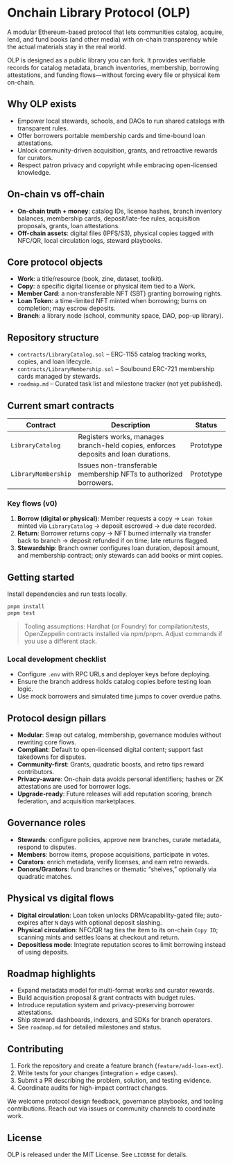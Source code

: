 # Onchain Library Protocol (OLP)
A modular Ethereum-based protocol that lets communities catalog, acquire, lend, and fund books (and other media) with on-chain transparency while the actual materials stay in the real world.

OLP is designed as a public library you can fork. It provides verifiable records for catalog metadata, branch inventories, membership, borrowing attestations, and funding flows—without forcing every file or physical item on-chain.

## Why OLP exists
- Empower local stewards, schools, and DAOs to run shared catalogs with transparent rules.
- Offer borrowers portable membership cards and time-bound loan attestations.
- Unlock community-driven acquisition, grants, and retroactive rewards for curators.
- Respect patron privacy and copyright while embracing open-licensed knowledge.

## On-chain vs off-chain
- **On-chain truth + money**: catalog IDs, license hashes, branch inventory balances, membership cards, deposit/late-fee rules, acquisition proposals, grants, loan attestations.
- **Off-chain assets**: digital files (IPFS/S3), physical copies tagged with NFC/QR, local circulation logs, steward playbooks.

## Core protocol objects
- **Work**: a title/resource (book, zine, dataset, toolkit).
- **Copy**: a specific digital license or physical item tied to a Work.
- **Member Card**: a non-transferable NFT (SBT) granting borrowing rights.
- **Loan Token**: a time-limited NFT minted when borrowing; burns on completion; may escrow deposits.
- **Branch**: a library node (school, community space, DAO, pop-up library).

## Repository structure
- `contracts/LibraryCatalog.sol` – ERC-1155 catalog tracking works, copies, and loan lifecycle.
- `contracts/LibraryMembership.sol` – Soulbound ERC-721 membership cards managed by stewards.
- `roadmap.md` – Curated task list and milestone tracker (not yet published).

## Current smart contracts
| Contract | Description | Status |
| --- | --- | --- |
| `LibraryCatalog` | Registers works, manages branch-held copies, enforces deposits and loan durations. | Prototype |
| `LibraryMembership` | Issues non-transferable membership NFTs to authorized borrowers. | Prototype |

### Key flows (v0)
1. **Borrow (digital or physical)**: Member requests a copy → `Loan Token` minted via `LibraryCatalog` → deposit escrowed → due date recorded.
2. **Return**: Borrower returns copy → NFT burned internally via transfer back to branch → deposit refunded if on time; late returns flagged.
3. **Stewardship**: Branch owner configures loan duration, deposit amount, and membership contract; only stewards can add books or mint copies.

## Getting started
Install dependencies and run tests locally.

```bash
pnpm install
pnpm test
```

> Tooling assumptions: Hardhat (or Foundry) for compilation/tests, OpenZeppelin contracts installed via npm/pnpm. Adjust commands if you use a different stack.

### Local development checklist
- Configure `.env` with RPC URLs and deployer keys before deploying.
- Ensure the branch address holds catalog copies before testing loan logic.
- Use mock borrowers and simulated time jumps to cover overdue paths.

## Protocol design pillars
- **Modular**: Swap out catalog, membership, governance modules without rewriting core flows.
- **Compliant**: Default to open-licensed digital content; support fast takedowns for disputes.
- **Community-first**: Grants, quadratic boosts, and retro tips reward contributors.
- **Privacy-aware**: On-chain data avoids personal identifiers; hashes or ZK attestations are used for borrower logs.
- **Upgrade-ready**: Future releases will add reputation scoring, branch federation, and acquisition marketplaces.

## Governance roles
- **Stewards**: configure policies, approve new branches, curate metadata, respond to disputes.
- **Members**: borrow items, propose acquisitions, participate in votes.
- **Curators**: enrich metadata, verify licenses, and earn retro rewards.
- **Donors/Grantors**: fund branches or thematic “shelves,” optionally via quadratic matches.

## Physical vs digital flows
- **Digital circulation**: Loan token unlocks DRM/capability-gated file; auto-expires after `N` days with optional deposit slashing.
- **Physical circulation**: NFC/QR tag ties the item to its on-chain `Copy ID`; scanning mints and settles loans at checkout and return.
- **Depositless mode**: Integrate reputation scores to limit borrowing instead of using deposits.

## Roadmap highlights
- Expand metadata model for multi-format works and curator rewards.
- Build acquisition proposal & grant contracts with budget rules.
- Introduce reputation system and privacy-preserving borrower attestations.
- Ship steward dashboards, indexers, and SDKs for branch operators.
- See `roadmap.md` for detailed milestones and status.

## Contributing
1. Fork the repository and create a feature branch (`feature/add-loan-ext`).
2. Write tests for your changes (integration + edge cases).
3. Submit a PR describing the problem, solution, and testing evidence.
4. Coordinate audits for high-impact contract changes.

We welcome protocol design feedback, governance playbooks, and tooling contributions. Reach out via issues or community channels to coordinate work.

## License
OLP is released under the MIT License. See `LICENSE` for details.
